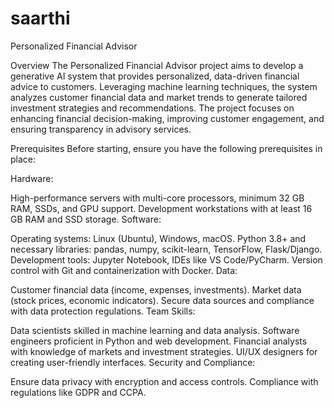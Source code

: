 # saarthi
Personalized Financial Advisor

Overview
The Personalized Financial Advisor project aims to develop a generative AI system that provides personalized, data-driven financial advice to customers. Leveraging machine learning techniques, the system analyzes customer financial data and market trends to generate tailored investment strategies and recommendations. The project focuses on enhancing financial decision-making, improving customer engagement, and ensuring transparency in advisory services.

Prerequisites
Before starting, ensure you have the following prerequisites in place:

Hardware:

High-performance servers with multi-core processors, minimum 32 GB RAM, SSDs, and GPU support.
Development workstations with at least 16 GB RAM and SSD storage.
Software:

Operating systems: Linux (Ubuntu), Windows, macOS.
Python 3.8+ and necessary libraries: pandas, numpy, scikit-learn, TensorFlow, Flask/Django.
Development tools: Jupyter Notebook, IDEs like VS Code/PyCharm.
Version control with Git and containerization with Docker.
Data:

Customer financial data (income, expenses, investments).
Market data (stock prices, economic indicators).
Secure data sources and compliance with data protection regulations.
Team Skills:

Data scientists skilled in machine learning and data analysis.
Software engineers proficient in Python and web development.
Financial analysts with knowledge of markets and investment strategies.
UI/UX designers for creating user-friendly interfaces.
Security and Compliance:

Ensure data privacy with encryption and access controls.
Compliance with regulations like GDPR and CCPA.
